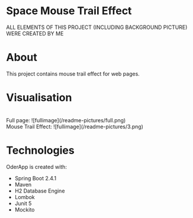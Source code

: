 # Space Mouse Trail Effect
ALL ELEMENTS OF THIS PROJECT (INCLUDING BACKGROUND PICTURE) WERE CREATED BY ME

# About
This project contains mouse trail effect for web pages. 


# Visualisation
<br />
Full page:
![fullimage](/readme-pictures/full.png)
<br />
Mouse Trail Effect:
![fullimage](/readme-pictures/3.png)

# Technologies

OderApp is created with:

* Spring Boot 2.4.1
* Maven
* H2 Database Engine
* Lombok
* Junit 5
* Mockito
